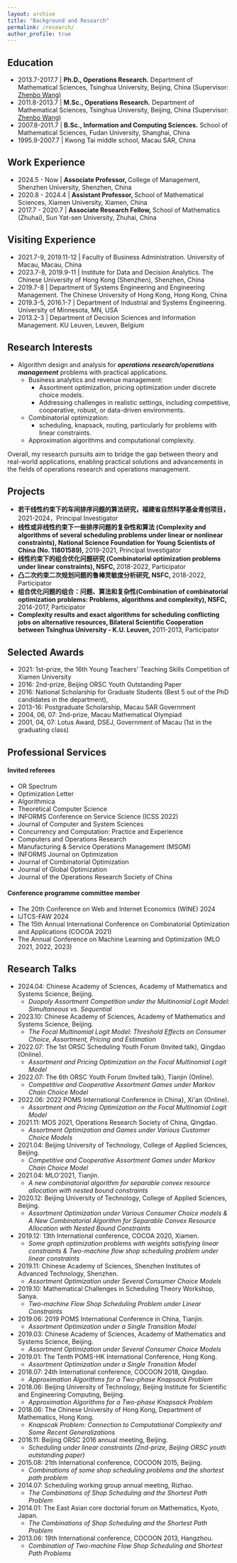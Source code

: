 ```yaml
---
layout: archive
title: "Background and Research"
permalink: /research/
author_profile: true
---
```

<!--toc: true
toc_sticky: true-->

Education
------
* 2013.7-2017.7 | <b>Ph.D., Operations Research.</b> Department of Mathematical Sciences, Tsinghua University, Beijing, China (Supervisor: [Zhenbo Wang](https://scholar.google.com/citations?hl=en&user=8cdhbPoAAAAJ&view_op=list_works&sortby=pubdate))
* 2011.8-2013.7 | <b>M.Sc., Operations Research.</b> Department of Mathematical Sciences, Tsinghua University, Beijing, China (Supervisor: [Zhenbo Wang](https://scholar.google.com/citations?hl=en&user=8cdhbPoAAAAJ&view_op=list_works&sortby=pubdate))
* 2007.8-2011.7 | <b>B.Sc., Information and Computing Sciences.</b> School of Mathematical Sciences, Fudan University, Shanghai, China
* 1995.9-2007.7 | Kwong Tai middle school, Macau SAR, China

Work Experience
------
* 2024.5 - Now​ | <b>Associate Professor, </b> College of Management, Shenzhen University, Shenzhen, China
* 2020.8 - 2024.4​ | <b>Assistant Professor, </b> School of Mathematical Sciences, Xiamen University, Xiamen, China
* 2017.7 - 2020.7​ | <b>Associate Research Fellow, </b> School of Mathematics (Zhuhai), Sun Yat-sen University, Zhuhai, China

Visiting Experience
------
* 2021.7-9, 2019.11-12 | Faculty of Business Administration. University of Macau, Macau, China
* 2023.7-8, 2019.9-11 | Institute for Data and Decision Analytics. The Chinese University of Hong Kong (Shenzhen), Shenzhen, China
* 2019.7-8 | Department of Systems Engineering and Engineering Management. The Chinese University of Hong Kong, Hong Kong, China
* 2019.3-5, 2016.1-7 | Department of Industrial and Systems Engineering. University of Minnesota, MN, USA
* 2013.2-3 | Department of Decision Sciences and Information Management. KU Leuven, Leuven, Belgium


Research Interests
------
* Algorithm design and analysis for <b><i>operations research/operations management</i></b> problems with practical applications.
  * Business analytics and revenue management:
     * Assortment optimization, pricing optimization under discrete choice models.
     * Addressing challenges in realistic settings, including competitive, cooperative, robust, or data-driven environments.
  * Combinatorial optimization:
     * scheduling, knapsack, routing, particularly for problems with linear constraints.
  * Approximation algorithms and computational complexity.

Overall, my research pursuits aim to bridge the gap between theory and real-world applications, enabling practical solutions and advancements in the fields of operations research and operations management.

Projects
------
* <b>若干线性约束下的车间排序问题的算法研究，福建省自然科学基金青创项目，</b> 2021-2024，Principal Investigator
* <b>线性或非线性约束下一些排序问题的复杂性和算法 (Complexity and algorithms of several scheduling problems under linear or nonlinear constraints), National Science Foundation for Young Scientists of China (No. 11801589), </b> 2019-2021, Principal Investigator
* <b>线性约束下的组合优化问题研究 (Combinatorial optimization problems under linear constraints), NSFC, </b> 2018-2022, Participator
* <b>凸二次约束二次规划问题的鲁棒灵敏度分析研究, NSFC, </b> 2018-2022, Participator
* <b>组合优化问题的组合：问题、算法和复杂性(Combination of combinatorial optimization problems: Problems, algorithms and complexity), NSFC, </b> 2014-2017, Participator
* <b>Complexity results and exact algorithms for scheduling conflicting jobs on alternative resources, Bilateral Scientific Cooperation between Tsinghua University - K.U. Leuven, </b> 2011-2013, Participator

Selected Awards
------
* 2021: 1st-prize, the 16th Young Teachers' Teaching Skills Competition of Xiamen University
* 2016: 2nd-prize, Beijing ORSC Youth Outstanding Paper
* 2016: National Scholarship for Graduate Students (Best 5 out of the PhD candidates in the department), 
* 2013-16: Postgraduate Scholarship, Macau SAR Government
* 2004, 06, 07: 2nd-prize, Macau Mathematical Olympiad
* 2001, 04, 07: Lotus Award, DSEJ, Government of Macau (1st in the graduating class)

Professional Services
------
#### Invited referees
* OR Spectrum
* Optimization Letter
* Algorithmica
* Theoretical Computer Science
* INFORMS Conference on Service Science (ICSS 2022)
* Journal of Computer and System Sciences
* Concurrency and Computation: Practice and Experience
* Computers and Operations Research
* Manufacturing & Service Operations Management (MSOM)
* INFORMS Journal on Optimization
* Journal of Combinatorial Optimization
* Journal of Global Optimization
* Journal of the Operations Research Society of China

#### Conference programme committee member
* The 20th Conference on Web and Internet Economics (WINE) 2024
* IJTCS-FAW 2024
* The 15th Annual International Conference on Combinatorial Optimization and Applications (COCOA 2021)
* The Annual Conference on Machine Learning and Optimization (MLO 2021, 2022, 2023)

Research Talks
------
* 2024.04: Chinese Academy of Sciences, Academy of Mathematics and Systems Science, Beijing.
     * <i>Duopoly Assortment Competition under the Multinomial Logit Model: Simultaneous vs. Sequential</i>
* 2023.10: Chinese Academy of Sciences, Academy of Mathematics and Systems Science, Beijing.
     * <i>The Focal Multinomial Logit Model: Threshold Effects on Consumer Choice, Assortment, Pricing and Estimation</i>
* 2022.07: The 1st ORSC Scheduling Youth Forum (Invited talk), Qingdao (Online).
     * <i>Assortment and Pricing Optimization on the Focal Multinomial Logit Model</i>
* 2022.07: The 6th ORSC Youth Forum (Invited talk), Tianjin (Online).	
     * <i>Competitive and Cooperative Assortment Games under Markov Chain Choice Model </i>
* 2022.06: 2022 POMS International Conference in China}, Xi'an (Online). 
     * <i>Assortment and Pricing Optimization on the Focal Multinomial Logit Model</i>
* 2021.11: MOS 2021, Operations Research Society of China, Qingdao. 
     * <i>Assortment Optimization and Games under Various Customer Choice Models</i>
* 2021.04: Beijing University of Technology, College of Applied Sciences, Beijing.
     * <i>Competitive and Cooperative Assortment Games under Markov Chain Choice Model</i>
* 2021.04: MLO’2021, Tianjin.
     * <i>A new combinatorial algorithm for separable convex resource allocation with nested bound constraints</i>
* 2020.12: Beijing University of Technology, College of Applied Sciences, Beijing.
     * <i>Assortment Optimization under Various Consumer Choice models & A New Combinatorial Algorithm for Separable Convex Resource Allocation with Nested Bound Constraints</i>
* 2019.12: 13th International conference, COCOA 2020, Xiamen.
     * <i>Some graph optimization problems with weights satisfying linear constraints & Two-machine flow shop scheduling problem under linear constraints</i>
* 2019.11: Chinese Academy of Sciences, Shenzhen Institutes of Advanced Technology, Shenzhen.
     * <i>Assortment Optimization under Several Consumer Choice Models</i>
* 2019.10: Mathematical Challenges in Scheduling Theory Workshop, Sanya.
     * <i>Two-machine Flow Shop Scheduling Problem under Linear Constraints</i>
* 2019.06: 2019 POMS International Conference in China, Tianjin.
     * <i>Assortment Optimization under a Single Transition Model</i>
* 2019.03: Chinese Academy of Sciences, Academy of Mathematics and Systems Science, Beijing.
     * <i>Assortment Optimization under Several Consumer Choice Models</i>
* 2019.01: The Tenth POMS-HK International Conference, Hong Kong.
     * <i>Assortment Optimization under a Single Transition Model</i>
* 2018.07: 24th International conference, COCOON 2018, Qingdao.
     * <i>Approximation Algorithms for a Two-phase Knapsack Problem</i>
* 2018.06: Beijing University of Technology, Beijing Institute for Scientific and Engineering Computing, Beijing.
     * <i>Approximation Algorithms for a Two-phase Knapsack Problem</i>
* 2018.06: The Chinese University of Hong Kong, Department of Mathematics, Hong Kong.
     * <i>Knapscak Problem: Connection to Computational Complexity and Some Recent Generalizations</i>
* 2016.11: Beijing ORSC 2016 annual meeting, Beijing.
     * <i>Scheduling under linear constraints (2nd-prize, Beijing ORSC youth outstanding paper) </i>
* 2015.08: 21th International conference, COCOON 2015, Beijing.
     * <i>Combinations of some shop scheduling problems and the shortest path problem</i>
* 2014.07: Scheduling working group annual meeting, Rizhao.
     * <i>The Combinations of Shop Scheduling and the Shortest Path Problem</i>
* 2014.01: The East Asian core doctorial forum on Mathematics, Kyoto, Japan.
     * <i>The Combinations of Shop Scheduling and the Shortest Path Problem</i>
* 2013.06: 19th International conference, COCOON 2013, Hangzhou.
     * <i>Combination of Two-machine Flow Shop Scheduling and Shortest Path Problems</i>
